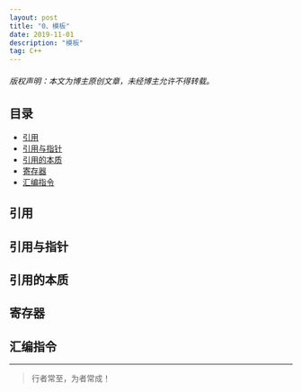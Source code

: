 ```yaml
---
layout: post
title: "0、模板"
date: 2019-11-01
description: "模板"
tag: C++
---
```



<h6>版权声明：本文为博主原创文章，未经博主允许不得转载。</h6>








## 目录

* [引用](#content1)
* [引用与指针](#content2)
* [引用的本质](#content3)
* [寄存器](#content4)
* [汇编指令](#content4)






<!-- ************************************************ -->
## <a id="content1"></a>引用

<!-- ************************************************ -->
## <a id="content2"></a>引用与指针

<!-- ************************************************ -->
## <a id="content3"></a>引用的本质


<!-- ************************************************ -->
## <a id="content4"></a>寄存器

<!-- ************************************************ -->
## <a id="content5"></a>汇编指令





----------
>  行者常至，为者常成！


